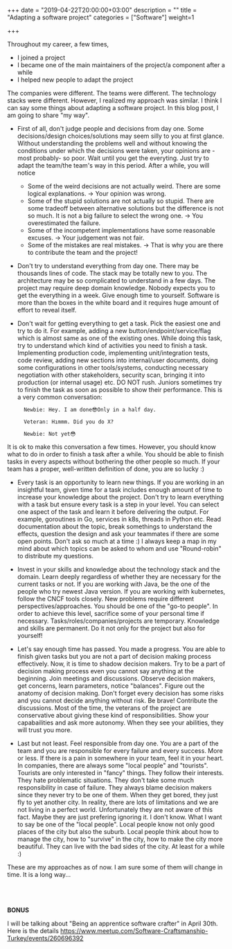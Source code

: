 +++
date = "2019-04-22T20:00:00+03:00"
description = ""
title = "Adapting a software project"
categories = ["Software"]
weight=1

+++

Throughout my career, a few times,

- I joined a project
- I became one of the main maintainers of the project/a component after a while 
- I helped new people to adapt the project

The companies were different. The teams were different. The technology stacks were different. However, I realized my approach was similar. I think I can say some things about adapting a software project. In this blog post, I am going to share "my way".

<!--more-->

- First of all, don't judge people and decisions from day one. Some decisions/design choices/solutions may seem silly to you at first glance. Without understanding the problems well and without knowing the conditions under which the decisions were taken, your opinions are -most probably- so poor. Wait until you get the everyting. Just try to adapt the team/the team's way in this period. After a while, you will notice

  - Some of the weird decisions are not actually weird. There are some logical explanations. -> Your opinion was wrong.
  - Some of the stupid solutions are not actually so stupid. There are some tradeoff between alternative solutions but the difference is not so much. It is not a big failure to select the wrong one. -> You overestimated the failure.
  - Some of the incompetent implementations have some reasonable excuses. -> Your judgement was not fair.
  - Some of the mistakes are real mistakes. -> That is why you are there to contribute the team and the project!

- Don't try to understand everything from day one. There may be thousands lines of code. The stack may be totally new to you. The architecture may be so complicated to understand in a few days. The project may require deep domain knowledge. Nobody expects you to get the everything in a week. Give enough time to yourself. Software is more than the boxes in the white board and it requires huge amount of effort to reveal itself.

- Don't wait for getting everything to get a task. Pick the easiest one and try to do it. For example, adding a new button/endpoint/service/flag which is almost same as one of the existing ones. While doing this task, try to understand which kind of activities you need to finish a task. Implementing production code, implementing unit/integration tests, code review, adding new sections into internal/user documents, doing some configurations in other tools/systems, conducting necessary negotiation with other stakeholders, security scan, bringing it into production (or internal usage) etc. DO NOT rush. Juniors sometimes try to finish the task as soon as possible to show their performance. This is a very common conversation:


        Newbie: Hey. I am done😎Only in a half day.

        Veteran: Hımmm. Did you do X?

        Newbie: Not yet😳

It is ok to make this conversation a few times. However, you should know what to do in order to finish a task after a while. You should be able to finish tasks in every aspects without bothering the other people so much. If your team has a proper, well-written definition of done, you are so lucky :) 

- Every task is an opportunity to learn new things. If you are working in an insightful team, given time for a task includes enough amount of time to increase your knowledge about the project. Don't try to learn everything with a task but ensure every task is a step in your level. You can select one aspect of the task and learn it before delivering the output. For example, goroutines in Go, services in k8s, threads in Python etc. Read documentation about the topic, break somethings to understand the effects, question the design and ask your teammates if there are some open points. Don't ask so much at a time :) I always keep a map in my mind about which topics can be asked to whom and use "Round-robin" to distribute my questions. 

- Invest in your skills and knowledge about the technology stack and the domain. Learn deeply regardless of whether they are necessary for the current tasks or not.  If you are working with Java, be the one of the people who try newest Java version. If you are working with kubernetes, follow the CNCF tools closely. New problems require different perspectives/approaches. You should be one of the "go-to people". In order to achieve this level, sacrifice some of your personal time if necessary. Tasks/roles/companies/projects are temporary. Knowledge and skills are permanent. Do it not only for the project but also for yourself!

- Let's say enough time has passed. You made a progress. You are able to finish given tasks but you are not a part of decision making process effectively. Now, it is time to shadow decision makers. Try to be a part of decision making process even you cannot say anything at the beginning. Join meetings and discussions. Observe decision makers, get concerns, learn parameters, notice "balances". Figure out the anatomy of decision making. Don't forget every decision has some risks and you cannot decide anything without risk. Be brave! Contribute the discussions. Most of the time, the veterans of the project are conservative about giving these kind of responsibilities. Show your capabailities and ask more autonomy. When they see your abilities, they will trust you more.


- Last but not least. Feel responsible from day one. You are a part of the team and you are responsible for every failure and every success.  More or less. If there is a pain in somewhere in your team, feel it in your heart. In companies, there are always some "local people" and "tourists". Tourists are only interested in "fancy" things. They follow their interests. They hate problematic situations. They don't take some much responsibility in case of failure. They always blame decision makers since they never try to be one of them. When they get bored, they just fly to yet another city. In reality, there are lots of limitations and we are not living in a perfect world. Unfortunately they are not aware of this fact. Maybe they are just prefering ignoring it. I don't know. What I want to say be one of the "local people". Local people know not only good places of the city but also the suburb. Local people think about how to manage the city, how to "survive" in the city, how to make the city more beautiful. They can live with the bad sides of the city. At least for a while :) 


These are my approaches as of now. I am sure some of them will change in time. It is a long way... 

<br><br><br>
**BONUS**

I will be talking about "Being an apprentice software crafter" in April 30th. Here is the details
https://www.meetup.com/Software-Craftsmanship-Turkey/events/260696392
